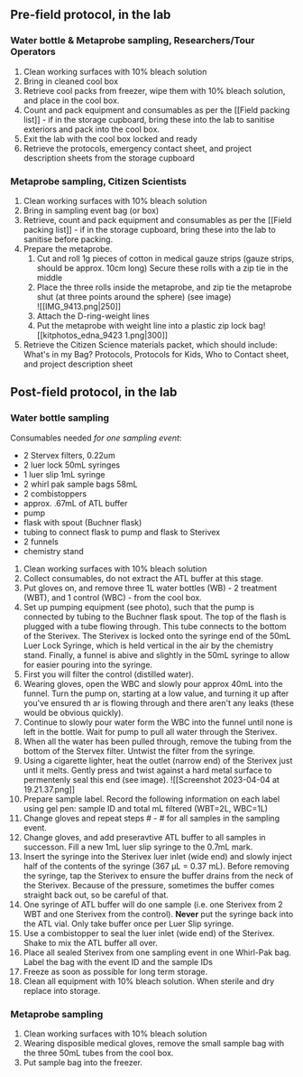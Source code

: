 
## Pre-field protocol, in the lab

### Water bottle & Metaprobe sampling, Researchers/Tour Operators
1. Clean working surfaces with 10% bleach solution
2. Bring in cleaned cool box 
3. Retrieve cool packs from freezer, wipe them with 10% bleach solution, and place in the cool box. 
4. Count and pack equipment and consumables as per the [[Field packing list]] - if in the storage cupboard, bring these into the lab to sanitise exteriors and pack into the cool box. 
5. Exit the lab with the cool box locked and ready
6. Retrieve the protocols, emergency contact sheet, and project description sheets from the storage cupboard

### Metaprobe sampling, Citizen Scientists
1. Clean working surfaces with 10% bleach solution 
2. Bring in sampling event bag (or box)
3. Retrieve, count and pack equipment and consumables as per the [[Field packing list]] - if in the storage cupboard, bring these into the lab to sanitise before packing. 
4. Prepare the metaprobe. 
	1. Cut and roll 1g pieces of cotton in medical gauze strips (gauze strips, should be approx. 10cm long) Secure these rolls with a zip tie in the middle
	2. Place the three rolls inside the metaprobe, and zip tie the metaprobe shut (at three points around the sphere) (see image)	
	   ![[IMG_9413.png|250]]
	3. Attach the D-ring-weight lines
	4. Put the metaprobe with weight line into a plastic zip lock bag![[kitphotos_edna_9423 1.png|300]]
5. Retrieve the Citizen Science materials packet, which should include: What's in my Bag? Protocols, Protocols for Kids, Who to Contact sheet, and project description sheet



## Post-field protocol, in the lab

### Water bottle sampling
Consumables needed *for one sampling event*:
* 2 Stervex filters, 0.22um
* 2 luer lock 50mL syringes
* 1 luer slip 1mL syringe
* 2 whirl pak sample bags 58mL
* 2 combistoppers 
* approx. .67mL of ATL buffer 
* pump
* flask with spout (Buchner flask)
* tubing to connect flask to pump and flask to Sterivex
* 2 funnels
* chemistry stand

1. Clean working surfaces with 10% bleach solution
2. Collect consumables, do not extract the ATL buffer at this stage. 
3. Put gloves on, and remove three 1L water bottles (WB) - 2 treatment (WBT), and 1 control (WBC) - from the cool box.
4. Set up pumping equipment (see photo), such that the pump is connected by tubing to the Buchner flask spout. The top of the flash is plugged with a tube flowing through. This tube connects to the bottom of the Sterivex. The Sterivex is locked onto the syringe end of the 50mL Luer Lock Syringe, which is held vertical in the air by the chemistry stand. Finally, a funnel is abive and slightly in the 50mL syringe to allow for easier pouring into the syringe. 
5. First you will filter the control (distilled water). 
6. Wearing gloves, open the WBC and slowly pour approx 40mL into the funnel. Turn the pump on, starting at a low value, and turning it up after you've ensured th ar is flowing through and there aren't any leaks (these would be obvious quickly). 
7. Continue to slowly pour water form the WBC into the funnel until none is left in the bottle. Wait for pump to pull all water through the Sterivex. 
8. When all the water has been pulled through, remove the tubing from the bottom of the Stervex filter. Untwist the filter from the syringe. 
9. Using a cigarette lighter, heat the outlet (narrow end) of the Sterivex just untl it melts. Gently press and twist against a hard metal surface to permentenly seal this end (see image). 
     ![[Screenshot 2023-04-04 at 19.21.37.png]]
10. Prepare sample label. Record the following information on each label using gel pen: sample ID and total mL filtered (WBT=2L, WBC=1L)
11. Change gloves and repeat steps # - # for all samples in the sampling event. 
12. Change gloves, and add preseravtive ATL buffer to all samples in successon. Fill a new 1mL luer slip syringe to the 0.7mL mark. 
13. Insert the syringe into the Sterivex luer inlet (wide end) and slowly inject half of the contents of the syringe (367 µL = 0.37 mL). Before removing the syringe, tap the Sterivex to ensure the buffer drains from the neck of the Sterivex. Because of the pressure, sometimes the buffer comes straight back out, so be careful of that.
14. One syringe of ATL buffer will do one sample (i.e. one Sterivex from 2 WBT and one Sterivex from the control). **Never** put the syringe back into the ATL vial. Only take buffer once per Luer Slip syringe. 
15. Use a combistopper to seal the luer inlet (wide end) of the Sterivex. Shake to mix the ATL buffer all over. 
16. Place all sealed Sterivex from one sampling event in one Whirl-Pak bag. Label the bag with the event ID and the sample IDs 
17. Freeze as soon as possible for long term storage. 
18. Clean all equipment with 10% bleach solution. When sterile and dry replace into storage. 

### Metaprobe sampling

1. Clean working surfaces with 10% bleach solution
2. Wearing disposible medical gloves, remove the small sample bag with the three 50mL tubes from the cool box.
3. Put sample bag into the freezer. 